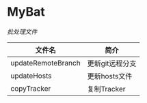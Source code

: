 # MyBat

*批处理文件*

| 文件名 | 简介 |
|--|--|
| updateRemoteBranch | 更新git远程分支 |
| updateHosts | 更新hosts文件 |
| copyTracker | 复制Tracker |
